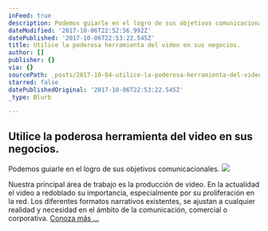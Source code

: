 ```yaml
---
inFeed: true
description: Podemos guiarle en el logro de sus objetivos comunicacionales.
dateModified: '2017-10-06T22:52:56.992Z'
datePublished: '2017-10-06T22:53:22.545Z'
title: Utilice la poderosa herramienta del video en sus negocios.
author: []
publisher: {}
via: {}
sourcePath: _posts/2017-10-04-utilice-la-poderosa-herramienta-del-video-en-sus-negocios.md
starred: false
datePublishedOriginal: '2017-10-06T22:53:22.545Z'
_type: Blurb

---
```

## Utilice la poderosa herramienta del video en sus negocios.

Podemos guiarle en el logro de sus objetivos comunicacionales.
![](https://the-grid-user-content.s3-us-west-2.amazonaws.com/54573245-d68b-40d9-8723-b9e886fc2c2d.jpg)

Nuestra principal área de trabajo es la producción de video. En la actualidad el video a redoblado su importancia, especialmente por su proliferación en la red. Los diferentes formatos narrativos existentes, se ajustan a cualquier realidad y necesidad en el ámbito de la comunicación, comercial o corporativa.
[Conoza más ...][0]

[0]: https://thegrid.ai/zambranaproducciones/notas-sobre-los-generos-de-video-y-su-utilizacion